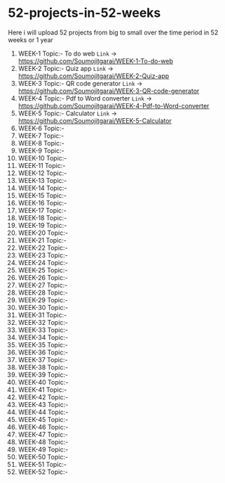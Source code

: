 # 52-projects-in-52-weeks
Here i will upload 52 projects from big to small over the time period in 52 weeks or 1 year 
1. WEEK-1 Topic:- To do web `Link` &rarr; https://github.com/Soumojitgarai/WEEK-1-To-do-web
2. WEEK-2 Topic:- Quiz app `Link` &rarr; https://github.com/Soumojitgarai/WEEK-2-Quiz-app
3. WEEK-3 Topic:- QR code generator `Link` &rarr; https://github.com/Soumojitgarai/WEEK-3-QR-code-generator
4. WEEK-4 Topic:- Pdf to Word converter `Link` &rarr; https://github.com/Soumojitgarai/WEEK-4-Pdf-to-Word-converter
5. WEEK-5 Topic:- Calculator `Link` &rarr; https://github.com/Soumojitgarai/WEEK-5-Calculator
6. WEEK-6 Topic:-
7. WEEK-7 Topic:-
8. WEEK-8 Topic:-
9. WEEK-9 Topic:-
10. WEEK-10 Topic:-
11. WEEK-11 Topic:-
12. WEEK-12 Topic:-
13. WEEK-13 Topic:-
14. WEEK-14 Topic:-
15. WEEK-15 Topic:-
16. WEEK-16 Topic:-
17. WEEK-17 Topic:-
18. WEEK-18 Topic:-
19. WEEK-19 Topic:-
20. WEEK-20 Topic:-
21. WEEK-21 Topic:-
22. WEEK-22 Topic:-
23. WEEK-23 Topic:-
24. WEEK-24 Topic:-
25. WEEK-25 Topic:-
26. WEEK-26 Topic:-
27. WEEK-27 Topic:-
28. WEEK-28 Topic:-
29. WEEK-29 Topic:-
30. WEEK-30 Topic:-
31. WEEK-31 Topic:-
32. WEEK-32 Topic:-
33. WEEK-33 Topic:-
34. WEEK-34 Topic:-
35. WEEK-35 Topic:-
36. WEEK-36 Topic:-
37. WEEK-37 Topic:-
38. WEEK-38 Topic:-
39. WEEK-39 Topic:-
40. WEEK-40 Topic:-
41. WEEK-41 Topic:-
42. WEEK-42 Topic:-
43. WEEK-43 Topic:-
44. WEEK-44 Topic:-
45. WEEK-45 Topic:-
46. WEEK-46 Topic:-
47. WEEK-47 Topic:-
48. WEEK-48 Topic:-
49. WEEK-49 Topic:-
50. WEEK-50 Topic:-
51. WEEK-51 Topic:-
52. WEEK-52 Topic:-
